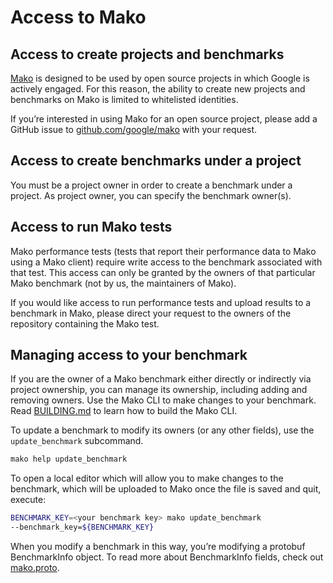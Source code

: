# Access to Mako

## Access to create projects and benchmarks

[Mako](https://mako.dev) is designed to be used by open source projects in which
Google is actively engaged. For this reason, the ability to create new projects
and benchmarks on Mako is limited to whitelisted identities.

If you’re interested in using Mako for an open source project, please add a
GitHub issue to [github.com/google/mako](https://github.com/google/mako) with
your request.

## Access to create benchmarks under a project

You must be a project owner in order to create a benchmark under a project. As
project owner, you can specify the benchmark owner(s).

## Access to run Mako tests

Mako performance tests (tests that report their performance data to Mako using a
Mako client) require write access to the benchmark associated with that test.
This access can only be granted by the owners of that particular Mako benchmark
(not by us, the maintainers of Mako).

If you would like access to run performance tests and upload results to a
benchmark in Mako, please direct your request to the owners of the repository
containing the Mako test.

## Managing access to your benchmark

If you are the owner of a Mako benchmark either directly or indirectly via
project ownership, you can manage its ownership, including adding and removing
owners. Use the Mako CLI to make changes to your benchmark. Read
[BUILDING.md](BUILDING.md#building-the-command-line-tool) to learn how to build
the Mako CLI.

To update a benchmark to modify its owners (or any other fields), use the
`update_benchmark` subcommand.

```bash
mako help update_benchmark
```

To open a local editor which will allow you to make changes to the benchmark,
which will be uploaded to Mako once the file is saved and quit, execute:

```bash
BENCHMARK_KEY=<your benchmark key> mako update_benchmark
--benchmark_key=${BENCHMARK_KEY}
```

When you modify a benchmark in this way, you’re modifying a protobuf
BenchmarkInfo object. To read more about BenchmarkInfo fields, check out
[mako.proto](../spec/proto/mako.proto).
